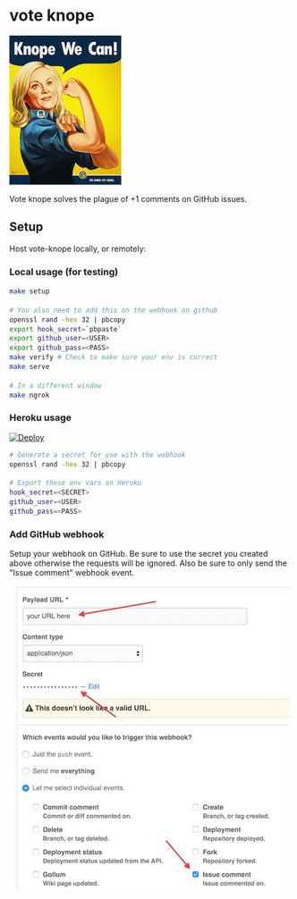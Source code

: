 # vote knope

![](knope.jpg)

Vote knope solves the plague of +1 comments on GitHub issues.

## Setup

Host vote-knope locally, or remotely:

### Local usage (for testing)

```sh
make setup

# You also need to add this on the webhook on github
openssl rand -hex 32 | pbcopy
export hook_secret=`pbpaste`
export github_user=<USER>
export github_pass=<PASS>
make verify # Check to make sure your env is correct
make serve

# In a different window
make ngrok
```

### Heroku usage

[![Deploy](https://www.herokucdn.com/deploy/button.png)](https://heroku.com/deploy)

```sh
# Generate a secret for use with the webhook
openssl rand -hex 32 | pbcopy

# Export these env vars on Heroku
hook_secret=<SECRET>
github_user=<USER>
github_pass=<PASS>
```

### Add GitHub webhook

Setup your webhook on GitHub. Be sure to use the secret you created
above otherwise the requests will be ignored. Also be sure to only send
the "Issue comment" webhook event.

![](webhook.jpg)
